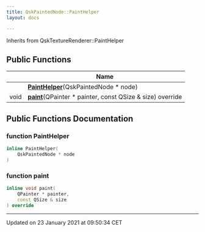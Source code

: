 ```yaml
---
title: QskPaintedNode::PaintHelper
layout: docs

---
```





Inherits from QskTextureRenderer::PaintHelper

## Public Functions

|                | Name           |
| -------------- | -------------- |
| | **[PaintHelper](/docs/classes/class_qsk_painted_node_1_1_paint_helper/#function-painthelper)**(QskPaintedNode * node) |
| void | **[paint](/docs/classes/class_qsk_painted_node_1_1_paint_helper/#function-paint)**(QPainter * painter, const QSize & size) override |

## Public Functions Documentation

### function PaintHelper

```cpp
inline PaintHelper(
    QskPaintedNode * node
)
```


### function paint

```cpp
inline void paint(
    QPainter * painter,
    const QSize & size
) override
```


-------------------------------

Updated on 23 January 2021 at 09:50:34 CET